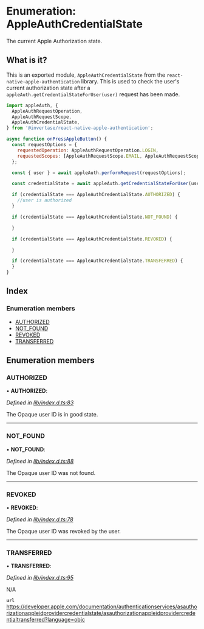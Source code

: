 # Enumeration: AppleAuthCredentialState

The current Apple Authorization state.

## What is it?

This is an exported module, `AppleAuthCredentialState` from the `react-native-apple-authentication` library. This is used to
check the user's current authorization state after a `appleAuth.getCredentialStateForUser(user)` request has been made.

```js
import appleAuth, {
  AppleAuthRequestOperation,
  AppleAuthRequestScope,
  AppleAuthCredentialState,
} from '@invertase/react-native-apple-authentication';

async function onPressAppleButton() {
  const requestOptions = {
    requestedOperation: AppleAuthRequestOperation.LOGIN,
    requestedScopes: [AppleAuthRequestScope.EMAIL, AppleAuthRequestScope.FULL_NAME],
  };

  const { user } = await appleAuth.performRequest(requestOptions);

  const credentialState = await appleAuth.getCredentialStateForUser(user);

  if (credentialState === AppleAuthCredentialState.AUTHORIZED) {
    //user is authorized
  }

  if (credentialState === AppleAuthCredentialState.NOT_FOUND) {

  }

  if (credentialState === AppleAuthCredentialState.REVOKED) {

  }

  if (credentialState === AppleAuthCredentialState.TRANSFERRED) {
  }
}
```

## Index

### Enumeration members

- [AUTHORIZED](_lib_index_d_.rnappleauth.appleauthcredentialstate.md#authorized)
- [NOT_FOUND](_lib_index_d_.rnappleauth.appleauthcredentialstate.md#not_found)
- [REVOKED](_lib_index_d_.rnappleauth.appleauthcredentialstate.md#revoked)
- [TRANSFERRED](_lib_index_d_.rnappleauth.appleauthcredentialstate.md#transferred)

## Enumeration members

### AUTHORIZED

• **AUTHORIZED**:

_Defined in [lib/index.d.ts:83](https://github.com/invertase/react-native-apple-authentication/blob/2b75721d/lib/index.d.ts#L83)_

The Opaque user ID is in good state.

---

### NOT_FOUND

• **NOT_FOUND**:

_Defined in [lib/index.d.ts:88](https://github.com/invertase/react-native-apple-authentication/blob/2b75721d/lib/index.d.ts#L88)_

The Opaque user ID was not found.

---

### REVOKED

• **REVOKED**:

_Defined in [lib/index.d.ts:78](https://github.com/invertase/react-native-apple-authentication/blob/2b75721d/lib/index.d.ts#L78)_

The Opaque user ID was revoked by the user.

---

### TRANSFERRED

• **TRANSFERRED**:

_Defined in [lib/index.d.ts:95](https://github.com/invertase/react-native-apple-authentication/blob/2b75721d/lib/index.d.ts#L95)_

N/A

**`url`** https://developer.apple.com/documentation/authenticationservices/asauthorizationappleidprovidercredentialstate/asauthorizationappleidprovidercredentialtransferred?language=objc
